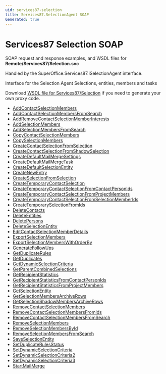 ```yaml
---
uid: services87-selection
title: Services87.SelectionAgent SOAP
Generated: true
---
```


# Services87 Selection SOAP

SOAP request and response examples, and WSDL files for **Remote/Services87/Selection.svc**

Handled by the <see cref="T:SuperOffice.Services87.ISelectionAgent">SuperOffice.Services87.ISelectionAgent</see> interface.

Interface for the Selection Agent
Selections, entities, members and tasks

Download [WSDL file for Services87/Selection](../Services87-Selection.md) if you need to generate your own proxy code.

* [AddContactSelectionMembers](AddContactSelectionMembers.md)
* [AddContactSelectionMembersFromSearch](AddContactSelectionMembersFromSearch.md)
* [AddRemoveContactSelectionMemberInterests](AddRemoveContactSelectionMemberInterests.md)
* [AddSelectionMembers](AddSelectionMembers.md)
* [AddSelectionMembersFromSearch](AddSelectionMembersFromSearch.md)
* [CopyContactSelectionMembers](CopyContactSelectionMembers.md)
* [CopySelectionMembers](CopySelectionMembers.md)
* [CreateContactSelectionFromSelection](CreateContactSelectionFromSelection.md)
* [CreateContactSelectionFromShadowSelection](CreateContactSelectionFromShadowSelection.md)
* [CreateDefaultMailMergeSettings](CreateDefaultMailMergeSettings.md)
* [CreateDefaultMailMergeTask](CreateDefaultMailMergeTask.md)
* [CreateDefaultSelectionEntity](CreateDefaultSelectionEntity.md)
* [CreateNewEntry](CreateNewEntry.md)
* [CreateSelectionFromSelection](CreateSelectionFromSelection.md)
* [CreateTemporaryContactSelection](CreateTemporaryContactSelection.md)
* [CreateTemporaryContactSelectionFromContactPersonIds](CreateTemporaryContactSelectionFromContactPersonIds.md)
* [CreateTemporaryContactSelectionFromProjectMembers](CreateTemporaryContactSelectionFromProjectMembers.md)
* [CreateTemporaryContactSelectionFromSelectionMemberIds](CreateTemporaryContactSelectionFromSelectionMemberIds.md)
* [CreateTemporarySelectionFromIds](CreateTemporarySelectionFromIds.md)
* [DeleteContacts](DeleteContacts.md)
* [DeleteEntities](DeleteEntities.md)
* [DeletePersons](DeletePersons.md)
* [DeleteSelectionEntity](DeleteSelectionEntity.md)
* [EditContactSelectionMemberDetails](EditContactSelectionMemberDetails.md)
* [ExportSelectionMembers](ExportSelectionMembers.md)
* [ExportSelectionMembersWithOrderBy](ExportSelectionMembersWithOrderBy.md)
* [GenerateFollowUps](GenerateFollowUps.md)
* [GetDuplicateRules](GetDuplicateRules.md)
* [GetDuplicates](GetDuplicates.md)
* [GetDynamicSelectionCriteria](GetDynamicSelectionCriteria.md)
* [GetParentCombinedSelections](GetParentCombinedSelections.md)
* [GetRecipientStatistics](GetRecipientStatistics.md)
* [GetRecipientStatisticsFromContactPersonIds](GetRecipientStatisticsFromContactPersonIds.md)
* [GetRecipientStatisticsFromProjectMembers](GetRecipientStatisticsFromProjectMembers.md)
* [GetSelectionEntity](GetSelectionEntity.md)
* [GetSelectionMembersArchiveRows](GetSelectionMembersArchiveRows.md)
* [GetSelectionShadowMembersArchiveRows](GetSelectionShadowMembersArchiveRows.md)
* [RemoveContactSelectionMembers](RemoveContactSelectionMembers.md)
* [RemoveContactSelectionMembersFromIds](RemoveContactSelectionMembersFromIds.md)
* [RemoveContactSelectionMembersFromSearch](RemoveContactSelectionMembersFromSearch.md)
* [RemoveSelectionMembers](RemoveSelectionMembers.md)
* [RemoveSelectionMembersById](RemoveSelectionMembersById.md)
* [RemoveSelectionMembersFromSearch](RemoveSelectionMembersFromSearch.md)
* [SaveSelectionEntity](SaveSelectionEntity.md)
* [SetDuplicateRulesStatus](SetDuplicateRulesStatus.md)
* [SetDynamicSelectionCriteria](SetDynamicSelectionCriteria.md)
* [SetDynamicSelectionCriteria2](SetDynamicSelectionCriteria2.md)
* [SetDynamicSelectionCriteria3](SetDynamicSelectionCriteria3.md)
* [StartMailMerge](StartMailMerge.md)
